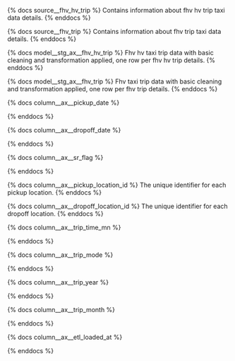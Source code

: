{% docs source__fhv_hv_trip %} 
Contains information about fhv hv trip taxi data details.
{% enddocs %}

{% docs source__fhv_trip %} 
Contains information about fhv trip taxi data details.
{% enddocs %}


{% docs model__stg_ax__fhv_hv_trip %}
Fhv hv taxi trip data with basic cleaning and transformation applied, one row per fhv hv trip details.
{% enddocs %}

{% docs model__stg_ax__fhv_trip %}
Fhv taxi trip data with basic cleaning and transformation applied, one row per fhv trip details.
{% enddocs %}


{% docs column__ax__pickup_date %}

{% enddocs %}

{% docs column__ax__dropoff_date %}

{% enddocs %}

{% docs column__ax__sr_flag %}

{% enddocs %}

{% docs column__ax__pickup_location_id %}
The unique identifier for each pickup location.
{% enddocs %}

{% docs column__ax__dropoff_location_id %}
The unique identifier for each dropoff location.
{% enddocs %}

{% docs column__ax__trip_time_mn %}

{% enddocs %}

{% docs column__ax__trip_mode %}

{% enddocs %}

{% docs column__ax__trip_year %}

{% enddocs %}

{% docs column__ax__trip_month %}

{% enddocs %}

{% docs column__ax__etl_loaded_at %}

{% enddocs %}